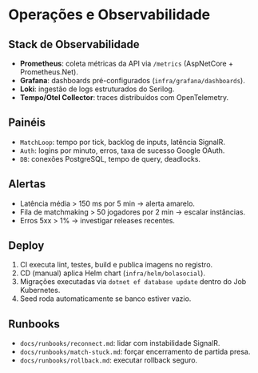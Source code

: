 # Operações e Observabilidade

## Stack de Observabilidade

- **Prometheus**: coleta métricas da API via `/metrics` (AspNetCore + Prometheus.Net).
- **Grafana**: dashboards pré-configurados (`infra/grafana/dashboards`).
- **Loki**: ingestão de logs estruturados do Serilog.
- **Tempo/Otel Collector**: traces distribuídos com OpenTelemetry.

## Painéis

- `MatchLoop`: tempo por tick, backlog de inputs, latência SignalR.
- `Auth`: logins por minuto, erros, taxa de sucesso Google OAuth.
- `DB`: conexões PostgreSQL, tempo de query, deadlocks.

## Alertas

- Latência média > 150 ms por 5 min → alerta amarelo.
- Fila de matchmaking > 50 jogadores por 2 min → escalar instâncias.
- Erros 5xx > 1% → investigar releases recentes.

## Deploy

1. CI executa lint, testes, build e publica imagens no registro.
2. CD (manual) aplica Helm chart (`infra/helm/bolasocial`).
3. Migrações executadas via `dotnet ef database update` dentro do Job Kubernetes.
4. Seed roda automaticamente se banco estiver vazio.

## Runbooks

- `docs/runbooks/reconnect.md`: lidar com instabilidade SignalR.
- `docs/runbooks/match-stuck.md`: forçar encerramento de partida presa.
- `docs/runbooks/rollback.md`: executar rollback seguro.
